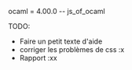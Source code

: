 ocaml = 4.00.0 -- js_of_ocaml


TODO:

- Faire un petit texte d'aide
- corriger les problèmes de css :x
- Rapport :xx